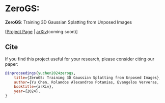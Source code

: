 # ZeroGS: 

<b>ZeroGS</b>: Training 3D Gaussian Splatting from Unposed Images

[[Project Page](https://aibluefisher.github.io/ZeroGS/) | [arXiv]()(coming soon)]

## Cite

If you find this project useful for your research, please consider citing our paper:
```bibtex
@inproceedings{yuchen2024zerogs,
    title={ZeroGS: Training 3D Gaussian Splatting from Unposed Images},
    author={Yu Chen, Rolandos Alexandros Potamias, Evangelos Ververas, Jifei Song, Jiankang Deng Gim Hee Lee},
    booktitle={arXiv},
    year={2024},
}
```